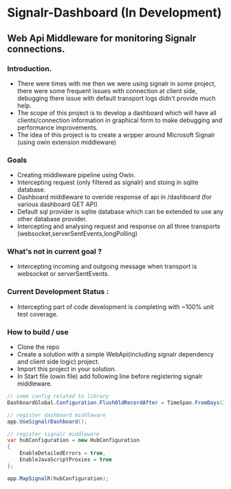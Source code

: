 # Signalr-Dashboard (In Development)

## Web Api Middleware for monitoring Signalr connections.

### Introduction.
* There were times with me then we were using signalr in some project, there were some frequent issues with connection at client side, debugging there issue with default transport logs didn't provide much help.
* The scope of this project is to develop a dashboard which will have all clients/connection information in graphical form to make debugging and performance improvements.
* The idea of this project is to create a wrpper around Microsoft Signalr (using owin extension middleware)

### Goals
* Creating middleware pipeline using Owin.
* Intercepting request (only filtered as signalr) and stoing in sqlite database.
* Dashboard middleware to overide response of api in /dashboard (for various dashboard GET API)
* Default sql provider is sqlite database which can be extended to use any other database provider.
* Intercepting and analysing request and response on all three transports (websocket,serverSentEvents,longPolling)

### What's not in current goal ?
* Intercepting incoming and outgoing message when transport is websocket or serverSentEvents.

### Current Development Status :
* Intercepting part of code development is completing with ~100% unit test coverage.

### How to build / use
* Clone the repo
* Create a solution with a simple WebApi(including signalr dependency and client side logic) project.
* Import this project in your solution.
* In Start file (owin file) add following line before registering signalr middleware.
```C#
// some config related to library
DashboardGlobal.Configuration.FlushOldRecordAfter = TimeSpan.FromDays(2);

// register dashboard middleware
app.UseSignalrDashboard();

// register signalr middleware
var hubConfiguration = new HubConfiguration
{
    EnableDetailedErrors = true,
    EnableJavaScriptProxies = true
};

app.MapSignalR(hubConfiguration);
```